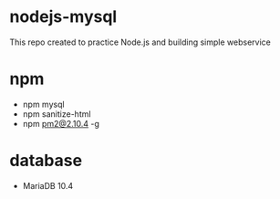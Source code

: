 # nodejs-mysql
This repo created to practice Node.js and building simple webservice

# npm
 - npm mysql
 - npm sanitize-html
 - npm pm2@2.10.4 -g

# database
 - MariaDB 10.4
 
